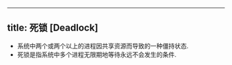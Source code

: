 
---
title: 死锁 [Deadlock]
---

- 系统中两个或两个以上的进程因共享资源而导致的一种僵持状态. 
- 死锁是指系统中多个进程无限期地等待永远不会发生的条件. 

[](/408/operating-system/死锁的原因.md#:embed)
[](/408/operating-system/死锁产生的必要条件.md#:embed)
[](/408/operating-system/死锁的处理策略.md#:embed)
[](/408/operating-system/处理死锁的⽅法.md#:embed)
[](/408/operating-system/银行家算法.md#:embed)
